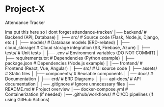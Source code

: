 # Project-X
Attendance Tracker 


ima put this here so i dont forget
attendance-tracker/
│── backend/               # Backend (API, Database)
│   ├── src/               # Source code (Flask, Node.js, Django, etc.)
│   ├── models/            # Database models (ERD-related)
│   ├── cloud_storage/     # Cloud storage integration (S3, Firebase, Azure)
│   ├── tests/             # Unit tests
│   ├── .env               # Environment variables (DO NOT COMMIT)
│   ├── requirements.txt   # Dependencies (Python example)
│   ├── package.json       # Dependencies (Node.js example)
│
│── frontend/              # Frontend (React, Vue, Angular)
│   ├── src/               # UI source code
│   ├── assets/            # Static files
│   ├── components/        # Reusable components
│
│── docs/                  # Documentation
│   ├── erd/               # ERD Diagrams
│   ├── api-docs/          # API documentation
│
│── .gitignore             # Ignore unnecessary files
│── README.md              # Project overview
│── docker-compose.yml     # Containerization (if needed)
│── .github/workflows/     # CI/CD pipelines (if using GitHub Actions)
